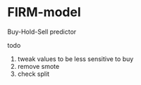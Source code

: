# FIRM-model
Buy-Hold-Sell predictor

todo
1. tweak values to be less sensitive to buy
2. remove smote
3. check split